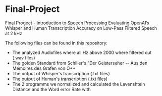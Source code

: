 # Final-Project
Final Progect - Introduction to Speech Processing
Evaluating OpenAI’s Whisper and Human Transcription Accuracy on Low-Pass Filtered Speech at 2 kHz

The following files can be found in this repository:

* The analyzed Audiofiles where all Hz above 2000 where filtered out (.wav files)
* The golden Standard from Schiller's "Der Geisterseher -- Aus den Memoires des Grafen von O**
* The output of Whisper's transcription (.txt files)
* The output of Human's transcription (.txt files)
* The 2 programms we normalized and calculated the Levenshtein Distance and the Word error Rate with

